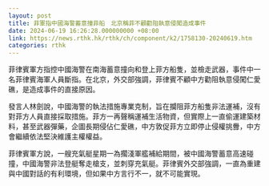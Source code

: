 ```yaml
---
layout: post
title: 菲軍指中國海警蓄意撞菲船　北京稱菲不顧勸阻執意侵闖造成事件
date: 2024-06-19 16:26:28.000000000 +08:00
link: https://news.rthk.hk/rthk/ch/component/k2/1758130-20240619.htm
categories: rthk
---
```


菲律賓軍方指控中國海警在南海蓄意撞向和登上菲方船隻，並檢走武器，事件中一名菲律賓海軍人員斷指。在北京，外交部強調，菲律賓不顧中方勸阻執意侵闖仁愛礁，是造成事件的直接原因。

發言人林劍說，中國海警的執法措施專業克制，旨在攔阻菲方船隻非法運補，沒有對菲方人員直接採取措施。菲方一再聲稱運補生活物資，但實際上一直偷運建築材料，甚至武器彈藥，企圖長期侵佔仁愛礁，中方敦促菲方立即停止侵權挑釁，中方會繼續依法堅決維護主權權益。

菲律賓軍方說，一艘充氣艇星期一為擱淺軍艦補給期間，被中國海警蓄意高速碰撞，中國海警非法登艇奪走槍支，並刺穿充氣艇。菲律賓外交部強調，一直為重建與中國對話的有利環境，但如果中方言行不一，就不可能實現。
